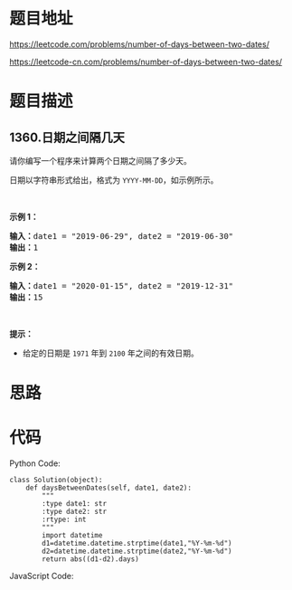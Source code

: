 # 题目地址
https://leetcode.com/problems/number-of-days-between-two-dates/

https://leetcode-cn.com/problems/number-of-days-between-two-dates/
# 题目描述
## 1360.日期之间隔几天
<p>请你编写一个程序来计算两个日期之间隔了多少天。</p>

<p>日期以字符串形式给出，格式为&nbsp;<code>YYYY-MM-DD</code>，如示例所示。</p>

<p>&nbsp;</p>

<p><strong>示例 1：</strong></p>

<pre><strong>输入：</strong>date1 = &quot;2019-06-29&quot;, date2 = &quot;2019-06-30&quot;
<strong>输出：</strong>1
</pre>

<p><strong>示例 2：</strong></p>

<pre><strong>输入：</strong>date1 = &quot;2020-01-15&quot;, date2 = &quot;2019-12-31&quot;
<strong>输出：</strong>15
</pre>

<p>&nbsp;</p>

<p><strong>提示：</strong></p>

<ul>
	<li>给定的日期是&nbsp;<code>1971</code>&nbsp;年到 <code>2100</code>&nbsp;年之间的有效日期。</li>
</ul>

# 思路

# 代码
Python Code:

```
class Solution(object):
    def daysBetweenDates(self, date1, date2):
        """
        :type date1: str
        :type date2: str
        :rtype: int
        """
        import datetime
        d1=datetime.datetime.strptime(date1,"%Y-%m-%d")
        d2=datetime.datetime.strptime(date2,"%Y-%m-%d")
        return abs((d1-d2).days)
```
JavaScript Code:

```

```
